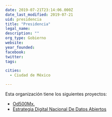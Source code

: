 ```yaml
---
date: 2019-07-21T23:14:06.000Z
date_last_modified: 2019-07-21
uid: presidencia
title: "Presidencia"
legal_name: 
description: ""
org_type: Gobierno
website: 
year_founded: 
facebook: 
twitter: 
tags:

cities: 
  - Ciudad de México

---
```


Esta organización tiene los siguientes proyectos:

- [Od500Mx.](/proyectos/od500mx)
- [Estrategia Digital Nacional De Datos Abiertos](/proyectos/estrategia-digital-nacional-de-datos-abiertos)
